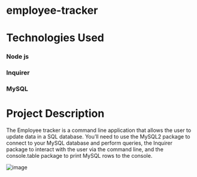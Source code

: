 # employee-tracker

# Technologies Used

### Node js

### Inquirer

### MySQL

# Project Description

The Employee tracker is a command line application  that allows the user to update data in a SQL database. You’ll need to use the MySQL2 package to connect to your MySQL database and perform queries, the Inquirer package to interact with the user via the command line, and the console.table package to print MySQL rows to the console.

![image](https://user-images.githubusercontent.com/97713255/170854282-0b46a861-b615-4d4d-9215-fbe26150335a.png)

